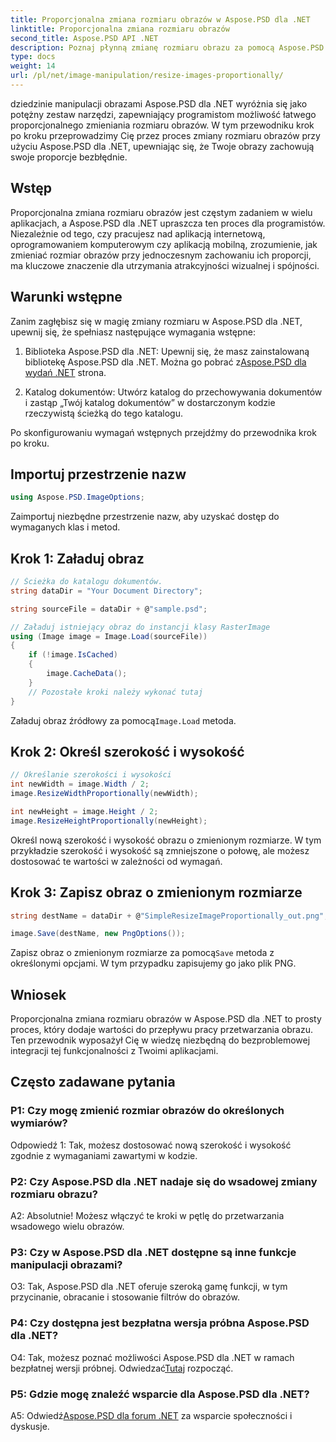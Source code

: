 ```yaml
---
title: Proporcjonalna zmiana rozmiaru obrazów w Aspose.PSD dla .NET
linktitle: Proporcjonalna zmiana rozmiaru obrazów
second_title: Aspose.PSD API .NET
description: Poznaj płynną zmianę rozmiaru obrazu za pomocą Aspose.PSD dla .NET. Pobierz bibliotekę, postępuj zgodnie z naszym samouczkiem i zwiększ swoje możliwości przetwarzania obrazów.
type: docs
weight: 14
url: /pl/net/image-manipulation/resize-images-proportionally/
---
```

dziedzinie manipulacji obrazami Aspose.PSD dla .NET wyróżnia się jako potężny zestaw narzędzi, zapewniający programistom możliwość łatwego proporcjonalnego zmieniania rozmiaru obrazów. W tym przewodniku krok po kroku przeprowadzimy Cię przez proces zmiany rozmiaru obrazów przy użyciu Aspose.PSD dla .NET, upewniając się, że Twoje obrazy zachowują swoje proporcje bezbłędnie.

## Wstęp

Proporcjonalna zmiana rozmiaru obrazów jest częstym zadaniem w wielu aplikacjach, a Aspose.PSD dla .NET upraszcza ten proces dla programistów. Niezależnie od tego, czy pracujesz nad aplikacją internetową, oprogramowaniem komputerowym czy aplikacją mobilną, zrozumienie, jak zmieniać rozmiar obrazów przy jednoczesnym zachowaniu ich proporcji, ma kluczowe znaczenie dla utrzymania atrakcyjności wizualnej i spójności.

## Warunki wstępne

Zanim zagłębisz się w magię zmiany rozmiaru w Aspose.PSD dla .NET, upewnij się, że spełniasz następujące wymagania wstępne:

1.  Biblioteka Aspose.PSD dla .NET: Upewnij się, że masz zainstalowaną bibliotekę Aspose.PSD dla .NET. Można go pobrać z[Aspose.PSD dla wydań .NET](https://releases.aspose.com/psd/net/) strona.

2. Katalog dokumentów: Utwórz katalog do przechowywania dokumentów i zastąp „Twój katalog dokumentów” w dostarczonym kodzie rzeczywistą ścieżką do tego katalogu.

Po skonfigurowaniu wymagań wstępnych przejdźmy do przewodnika krok po kroku.

## Importuj przestrzenie nazw

```csharp
using Aspose.PSD.ImageOptions;
```

Zaimportuj niezbędne przestrzenie nazw, aby uzyskać dostęp do wymaganych klas i metod.

## Krok 1: Załaduj obraz

```csharp
// Ścieżka do katalogu dokumentów.
string dataDir = "Your Document Directory";

string sourceFile = dataDir + @"sample.psd";

// Załaduj istniejący obraz do instancji klasy RasterImage
using (Image image = Image.Load(sourceFile))
{
	if (!image.IsCached)
	{
		image.CacheData();
	}
	// Pozostałe kroki należy wykonać tutaj
}
```

 Załaduj obraz źródłowy za pomocą`Image.Load` metoda.

## Krok 2: Określ szerokość i wysokość

```csharp
// Określanie szerokości i wysokości
int newWidth = image.Width / 2;
image.ResizeWidthProportionally(newWidth);

int newHeight = image.Height / 2;
image.ResizeHeightProportionally(newHeight);
```

Określ nową szerokość i wysokość obrazu o zmienionym rozmiarze. W tym przykładzie szerokość i wysokość są zmniejszone o połowę, ale możesz dostosować te wartości w zależności od wymagań.

## Krok 3: Zapisz obraz o zmienionym rozmiarze

```csharp
string destName = dataDir + @"SimpleResizeImageProportionally_out.png";

image.Save(destName, new PngOptions());
```

 Zapisz obraz o zmienionym rozmiarze za pomocą`Save` metoda z określonymi opcjami. W tym przypadku zapisujemy go jako plik PNG.

## Wniosek

Proporcjonalna zmiana rozmiaru obrazów w Aspose.PSD dla .NET to prosty proces, który dodaje wartości do przepływu pracy przetwarzania obrazu. Ten przewodnik wyposażył Cię w wiedzę niezbędną do bezproblemowej integracji tej funkcjonalności z Twoimi aplikacjami.

## Często zadawane pytania

### P1: Czy mogę zmienić rozmiar obrazów do określonych wymiarów?

Odpowiedź 1: Tak, możesz dostosować nową szerokość i wysokość zgodnie z wymaganiami zawartymi w kodzie.

### P2: Czy Aspose.PSD dla .NET nadaje się do wsadowej zmiany rozmiaru obrazu?

A2: Absolutnie! Możesz włączyć te kroki w pętlę do przetwarzania wsadowego wielu obrazów.

### P3: Czy w Aspose.PSD dla .NET dostępne są inne funkcje manipulacji obrazami?

O3: Tak, Aspose.PSD dla .NET oferuje szeroką gamę funkcji, w tym przycinanie, obracanie i stosowanie filtrów do obrazów.

### P4: Czy dostępna jest bezpłatna wersja próbna Aspose.PSD dla .NET?

 O4: Tak, możesz poznać możliwości Aspose.PSD dla .NET w ramach bezpłatnej wersji próbnej. Odwiedzać[Tutaj](https://releases.aspose.com/) rozpocząć.

### P5: Gdzie mogę znaleźć wsparcie dla Aspose.PSD dla .NET?

 A5: Odwiedź[Aspose.PSD dla forum .NET](https://forum.aspose.com/c/psd/34) za wsparcie społeczności i dyskusje.